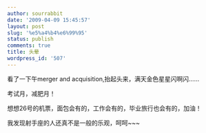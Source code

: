 ```yaml
---
author: sourrabbit
date: '2009-04-09 15:45:57'
layout: post
slug: '%e5%a4%b4%e6%99%95'
status: publish
comments: true
title: 头晕
wordpress_id: '507'
---
```


看了一下午merger and acquisition,抬起头来，满天金色星星闪啊闪……

考试月，减肥月！

想想26号的机票，面包会有的，工作会有的，毕业旅行也会有的，加油！

我发现射手座的人还真不是一般的乐观，呵呵~~~

